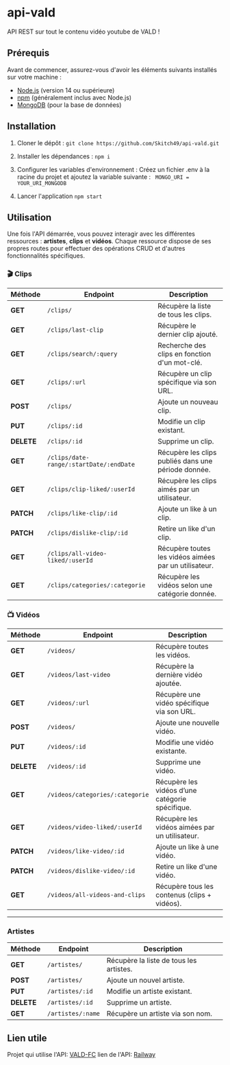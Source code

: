 # api-vald
API REST sur tout le contenu vidéo youtube de VALD !

## Prérequis

Avant de commencer, assurez-vous d'avoir les éléments suivants installés sur votre machine :

- [Node.js](https://nodejs.org/) (version 14 ou supérieure)
- [npm](https://www.npmjs.com/) (généralement inclus avec Node.js)
- [MongoDB](https://www.mongodb.com/) (pour la base de données)

## Installation

1. Cloner le dépôt : 
`git clone https://github.com/Skitch49/api-vald.git`

2. Installer les dépendances :
`npm i`

3. Configurer les variables d'environnement :
Créez un fichier .env à la racine du projet et ajoutez la variable suivante :
 ` MONGO_URI = YOUR_URI_MONGODB`

4. Lancer l'application 
`npm start`

## Utilisation

Une fois l'API démarrée, vous pouvez interagir avec les différentes ressources : **artistes**, **clips** et **vidéos**. Chaque ressource dispose de ses propres routes pour effectuer des opérations CRUD et d'autres fonctionnalités spécifiques.

### 🎬 Clips

| Méthode | Endpoint | Description |
|---------|---------|-------------|
| **GET** | `/clips/` | Récupère la liste de tous les clips. |
| **GET** | `/clips/last-clip` | Récupère le dernier clip ajouté. |
| **GET** | `/clips/search/:query` | Recherche des clips en fonction d'un mot-clé. |
| **GET** | `/clips/:url` | Récupère un clip spécifique via son URL. |
| **POST** | `/clips/` | Ajoute un nouveau clip. |
| **PUT** | `/clips/:id` | Modifie un clip existant. |
| **DELETE** | `/clips/:id` | Supprime un clip. |
| **GET** | `/clips/date-range/:startDate/:endDate` | Récupère les clips publiés dans une période donnée. |
| **GET** | `/clips/clip-liked/:userId` | Récupère les clips aimés par un utilisateur. |
| **PATCH** | `/clips/like-clip/:id` | Ajoute un like à un clip. |
| **PATCH** | `/clips/dislike-clip/:id` | Retire un like d'un clip. |
| **GET** | `/clips/all-video-liked/:userId` | Récupère toutes les vidéos aimées par un utilisateur. |
| **GET** | `/clips/categories/:categorie` | Récupère les vidéos selon une catégorie donnée. |

### 📺 Vidéos

| Méthode | Endpoint | Description |
|---------|---------|-------------|
| **GET** | `/videos/` | Récupère toutes les vidéos. |
| **GET** | `/videos/last-video` | Récupère la dernière vidéo ajoutée. |
| **GET** | `/videos/:url` | Récupère une vidéo spécifique via son URL. |
| **POST** | `/videos/` | Ajoute une nouvelle vidéo. |
| **PUT** | `/videos/:id` | Modifie une vidéo existante. |
| **DELETE** | `/videos/:id` | Supprime une vidéo. |
| **GET** | `/videos/categories/:categorie` | Récupère les vidéos d’une catégorie spécifique. |
| **GET** | `/videos/video-liked/:userId` | Récupère les vidéos aimées par un utilisateur. |
| **PATCH** | `/videos/like-video/:id` | Ajoute un like à une vidéo. |
| **PATCH** | `/videos/dislike-video/:id` | Retire un like d'une vidéo. |
| **GET** | `/videos/all-videos-and-clips` | Récupère tous les contenus (clips + vidéos). |

---

### Artistes

| Méthode | Endpoint | Description |
|---------|---------|-------------|
| **GET** | `/artistes/` | Récupère la liste de tous les artistes. |
| **POST** | `/artistes/` | Ajoute un nouvel artiste. |
| **PUT** | `/artistes/:id` | Modifie un artiste existant. |
| **DELETE** | `/artistes/:id` | Supprime un artiste. |
| **GET** | `/artistes/:name` | Récupère un artiste via son nom. |

## Lien utile
Projet qui utilise l'API: [VALD-FC](http://vald-fc.netlify.app/)
lien de l'API: [Railway](https://api-vald.up.railway.app)